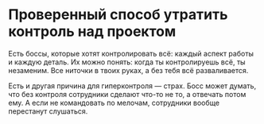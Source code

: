 # Проверенный способ утратить контроль над проектом
Есть боссы, которые хотят контролировать всё: каждый аспект работы и каждую деталь. Их можно понять: когда ты контролируешь всё, ты незаменим. Все ниточки в твоих руках, а без тебя всё разваливается.

Есть и другая причина для гиперконтроля — страх. Босс может думать, что без контроля сотрудники сделают что-то не то, а отвечать потом ему. А если не командовать по мелочам, сотрудники вообще перестанут слушаться.
